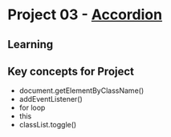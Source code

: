 # Project 03 -  <a href="https://dom-project03.netlify.app/" target="_blank">Accordion</a>
## Learning

## Key concepts for Project

- document.getElementByClassName()
- addEventListener()
- for loop
- this
- classList.toggle()